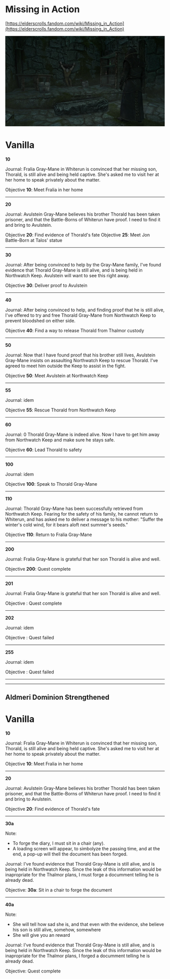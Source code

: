 # Missing in Action

[https://elderscrolls.fandom.com/wiki/Missing_in_Action](https://elderscrolls.fandom.com/wiki/Missing_in_Action)

![Diplomatic Immunity](./img/Missing_in_Action.webp)

# Vanilla

**10**

Journal: Fralia Gray-Mane in Whiterun is convinced that her missing son, Thorald, is still alive and being held captive. She's asked me to visit her at her home to speak privately about the matter.

Objective **10**: Meet Fralia in her home

----

**20**

Journal: Avulstein Gray-Mane believes his brother Thorald has been taken prisoner, and that the Battle-Borns of Whiterun have proof. I need to find it and bring to Avulstein.

Objective **20**: Find evidence of Thorald's fate
Objective **25**: Meet Jon Battle-Born at Talos' statue

----


**30**

Journal: After being convinced to help by the Gray-Mane family, I've found evidence that Thorald Gray-Mane is still alive, and is being held in Northwatch Keep. Avulstein will want to see this right away.

Objective **30**: Deliver proof to Avulstein

----


**40**

Journal: After being convinced to help, and finding proof that he is still alive, I've offered to try and free Thorald Gray-Mane from Northwatch Keep to prevent bloodshed on either side.

Objective **40**: Find a way to release Thorald from Thalmor custody

----


**50**

Journal: Now that I have found proof that his brother still lives, Avulstein Gray-Mane insists on assaulting Northwatch Keep to rescue Thorald. I've agreed to meet him outside the Keep to assist in the fight.

Objective **50**: Meet Avulstein at Northwatch Keep

----


**55**

Journal: idem

Objective **55**: Rescue Thorald from Northwatch Keep

----


**60**

Journal: 0	Thorald Gray-Mane is indeed alive. Now I have to get him away from Northwatch Keep and make sure he stays safe.

Objective **60**: Lead Thorald to safety


----


**100**

Journal: idem 

Objective **100**: Speak to Thorald Gray-Mane


----


**110**

Journal: Thorald Gray-Mane has been successfully retrieved from Northwatch Keep. Fearing for the safety of his family, he cannot return to Whiterun, and has asked me to deliver a message to his mother: "Suffer the winter's cold wind, for it bears aloft next summer's seeds."

Objective **110**: Return to Fralia Gray-Mane

----


**200**

Journal: Fralia Gray-Mane is grateful that her son Thorald is alive and well.

Objective **200**: Quest complete


----


**201**

Journal: Fralia Gray-Mane is grateful that her son Thorald is alive and well.

Objective : Quest complete

----

**202**

Journal: idem

Objective : Quest failed

----


**255**

Journal: idem

Objective : Quest failed


----
----



## Aldmeri Dominion Strengthened


# Vanilla

**10**

Journal: Fralia Gray-Mane in Whiterun is convinced that her missing son, Thorald, is still alive and being held captive. She's asked me to visit her at her home to speak privately about the matter.

Objective **10**: Meet Fralia in her home

----

**20**

Journal: Avulstein Gray-Mane believes his brother Thorald has been taken prisoner, and that the Battle-Borns of Whiterun have proof. I need to find it and bring to Avulstein.

Objective **20**: Find evidence of Thorald's fate

----


**30a**

Note:
* To forge the diary, I must sit in a chair (any). 
* A loading screen will appear, to simbolyze the passing time, and at the end, a pop-up will thell the document has been forged. 

Journal: I've found evidence that Thorald Gray-Mane is still alive, and is being held in Northwatch Keep. Since the leak of this information would be inapropriate for the Thalmor plans, I must forge a documment telling he is already dead. 

Objective: **30a**: Sit in a chair to forge the document

----


**40a**

Note: 
* She will tell how sad she is, and that even with the evidence, she believe his son is still alive, somehow, somewhere
* She will give you an reward

Journal: I've found evidence that Thorald Gray-Mane is still alive, and is being held in Northwatch Keep. Since the leak of this information would be inapropriate for the Thalmor plans, I forged a documment telling he is already dead. 

Objective: Quest complete









